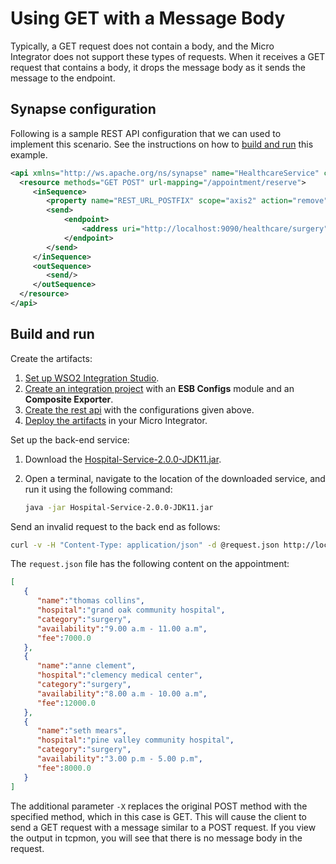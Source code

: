 # Using GET with a Message Body
Typically, a GET request does not contain a body, and the Micro Integrator does not support these types of requests. When it receives a GET request that contains a body, it drops the message body as it sends the message to the endpoint. 

## Synapse configuration

Following is a sample REST API configuration that we can used to implement this scenario. See the instructions on how to [build and run](#build-and-run) this example.

```xml
<api xmlns="http://ws.apache.org/ns/synapse" name="HealthcareService" context="/healthcare">
  <resource methods="GET POST" url-mapping="/appointment/reserve">
     <inSequence>
        <property name="REST_URL_POSTFIX" scope="axis2" action="remove"/>
        <send>
            <endpoint>
                <address uri="http://localhost:9090/healthcare/surgery"/>
            </endpoint>
        </send>
     </inSequence>
     <outSequence>
        <send/>
     </outSequence>
  </resource>
</api>
```

## Build and run

Create the artifacts:

1. [Set up WSO2 Integration Studio](../../../../develop/installing-WSO2-Integration-Studio).
2. [Create an integration project](../../../../develop/create-integration-project) with an <b>ESB Configs</b> module and an <b>Composite Exporter</b>.
3. [Create the rest api](../../../../develop/creating-artifacts/creating-an-api) with the configurations given above.
4. [Deploy the artifacts](../../../../develop/deploy-artifacts) in your Micro Integrator.

Set up the back-end service:

1. Download the [Hospital-Service-2.0.0-JDK11.jar](https://github.com/wso2-docs/WSO2_EI/blob/master/Back-End-Service/Hospital-Service-JDK11-2.0.0.jar).
2. Open a terminal, navigate to the location of the downloaded service, and run it using the following command:

    ```bash
    java -jar Hospital-Service-2.0.0-JDK11.jar
    ```

Send an invalid request to the back end as follows:
    
```bash
curl -v -H "Content-Type: application/json" -d @request.json http://localhost:8290/healthcare/appointment/reserve -X GET
```

The `request.json` file has the following content on the appointment:
    
```json
[ 
   { 
      "name":"thomas collins",
      "hospital":"grand oak community hospital",
      "category":"surgery",
      "availability":"9.00 a.m - 11.00 a.m",
      "fee":7000.0
   },
   { 
      "name":"anne clement",
      "hospital":"clemency medical center",
      "category":"surgery",
      "availability":"8.00 a.m - 10.00 a.m",
      "fee":12000.0
   },
   { 
      "name":"seth mears",
      "hospital":"pine valley community hospital",
      "category":"surgery",
      "availability":"3.00 p.m - 5.00 p.m",
      "fee":8000.0
   }
]
```

The additional parameter `-X` replaces the original POST method with the specified method, which in this case is GET. This will cause the client to send a GET request with a message similar to a POST request. If you view the output in tcpmon, you will see that there is no message body in the request.